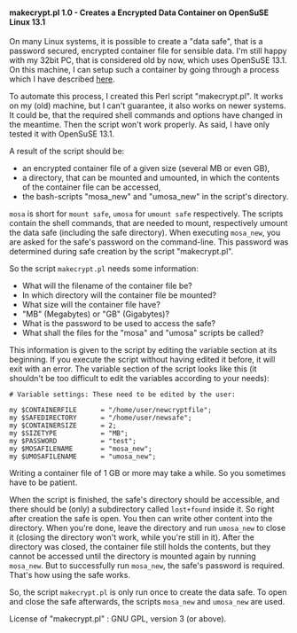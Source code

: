 #### makecrypt.pl 1.0 - Creates a Encrypted Data Container on OpenSuSE Linux 13.1

On many Linux systems, it is possible to create a "data safe", that is a password secured, encrypted container file for sensible data.
I'm still happy with my 32bit PC, that is considered old by now, which uses OpenSuSE 13.1.
On this machine, I can setup such a container by going through a process which I have described [here](https://hlubenow.lima-city.de/suse131.html#30).

To automate this process, I created this Perl script "makecrypt.pl".
It works on my (old) machine, but I can't guarantee, it also works on newer systems. It could be, that the required shell commands and options have changed in the meantime. Then the script won't work properly. As said, I have only tested it with OpenSuSE 13.1.

A result of the script should be:

- an encrypted container file of a given size (several MB or even GB),
- a directory, that can be mounted and umounted, in which the contents of the container file can be accessed,
- the bash-scripts "mosa_new" and "umosa_new" in the script's directory.

`mosa` is short for `mount safe`, `umosa` for `umount safe` respectively.
The scripts contain the shell commands, that are needed to mount, respectively umount the data safe (including the safe directory).
When executing `mosa_new`, you are asked for the safe's password on the command-line. This password was determined during safe creation by the script "makecrypt.pl".

So the script `makecrypt.pl` needs some information:

- What will the filename of the container file be?
- In which directory will the container file be mounted?
- What size will the container file have? 
- "MB" (Megabytes) or "GB" (Gigabytes)?
- What is the password to be used to access the safe?
- What shall the files for the "mosa" and "umosa" scripts be called?

This information is given to the script by editing the variable section at its beginning. If you execute the script without having edited it before, it will exit with an error. 
The variable section of the script looks like this (it shouldn't be too difficult to edit the variables according to your needs):

```
# Variable settings: These need to be edited by the user:

my $CONTAINERFILE      = "/home/user/newcryptfile";
my $SAFEDIRECTORY      = "/home/user/newsafe";
my $CONTAINERSIZE      = 2;
my $SIZETYPE           = "MB";
my $PASSWORD           = "test";
my $MOSAFILENAME       = "mosa_new";
my $UMOSAFILENAME      = "umosa_new";
```

Writing a container file of 1 GB or more may take a while. So you sometimes have to be patient.

When the script is finished, the safe's directory should be accessible, and there should be (only) a subdirectory called `lost+found` inside it. So right after creation the safe is open. You then can write other content into the directory. When you're done, leave the directory and run `umosa_new` to close it (closing the directory won't work, while you're still in it). After the directory was closed, the container file still holds the contents, but they cannot be accessed until the directory is mounted again by running `mosa_new`. But to successfully run `mosa_new`, the safe's password is required. That's how using the safe works.

So, the script `makecrypt.pl` is only run once to create the data safe. To open and close the safe afterwards, the scripts `mosa_new` and `umosa_new` are used. 

License of "makecrypt.pl" : GNU GPL, version 3 (or above). 
